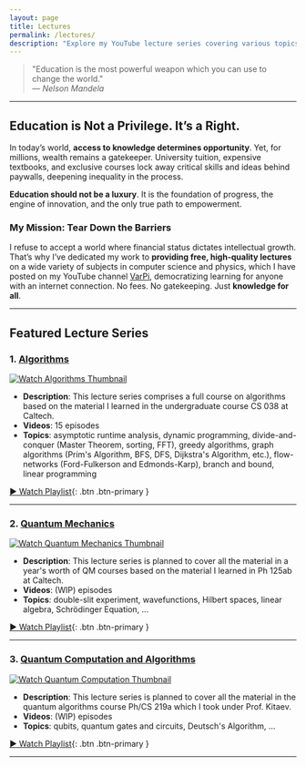 ```yaml
---
layout: page
title: Lectures
permalink: /lectures/
description: "Explore my YouTube lecture series covering various topics."
---
```


> "Education is the most powerful weapon which you can use to change the world."  
> — *Nelson Mandela*  
>

---

## Education is Not a Privilege. It’s a Right.  

In today’s world, **access to knowledge determines opportunity**. 
Yet, for millions, wealth remains a gatekeeper. University tuition, 
expensive textbooks, and exclusive courses lock away critical skills 
and ideas behind paywalls, deepening inequality in the process.  

**Education should not be a luxury**. It is the foundation of progress, 
the engine of innovation, and the only true path to empowerment.  

### My Mission: Tear Down the Barriers  
I refuse to accept a world where financial status dictates intellectual growth. 
That’s why I’ve dedicated my work to **providing free, high-quality lectures** 
on a wide variety of subjects in 
computer science and physics, which I have posted on my YouTube channel 
[VarPi](https://www.youtube.com/@VarPi-d7t), democratizing learning for anyone 
with an internet connection. No fees. No gatekeeping. Just **knowledge for all**. 

---

## Featured Lecture Series

### 1. [Algorithms](https://youtube.com/playlist?list=PL22aiDTI7A64U30SRrElmcRLfGpEmtlZE)
[![Watch Algorithms Thumbnail](https://img.youtube.com/vi/Gw60CodA0Vg/maxresdefault.jpg)](https://youtube.com/playlist?list=PL22aiDTI7A64U30SRrElmcRLfGpEmtlZE)

- **Description**: This lecture series comprises a full course on algorithms
based on the material I learned in the undergraduate course CS 038 at Caltech. 
- **Videos**: 15 episodes  
- **Topics**: asymptotic runtime analysis, dynamic programming, 
divide-and-conquer (Master Theorem, sorting, FFT), greedy algorithms, 
graph algorithms (Prim's Algorithm, BFS, DFS, Dijkstra's Algorithm, etc.), 
flow-networks (Ford-Fulkerson and Edmonds-Karp), branch and bound, linear programming

[▶ Watch Playlist](https://youtube.com/playlist?list=PL22aiDTI7A64U30SRrElmcRLfGpEmtlZE){: .btn .btn-primary }

---

### 2. [Quantum Mechanics](https://youtube.com/playlist?list=PL22aiDTI7A6676lSQgiDLYT1jtjmPLdCB)
[![Watch Quantum Mechanics Thumbnail](https://img.youtube.com/vi/8riS_pHbx4E/maxresdefault.jpg)](https://youtube.com/playlist?list=PL22aiDTI7A6676lSQgiDLYT1jtjmPLdCB)

- **Description**: This lecture series is planned to cover all the material in a
year's worth of QM courses based on the material I learned in Ph 125ab at Caltech.
- **Videos**: (WIP) episodes  
- **Topics**: double-slit experiment, wavefunctions, Hilbert spaces, linear algebra, Schrödinger Equation, ...  

[▶ Watch Playlist](https://youtube.com/playlist?list=PL22aiDTI7A6676lSQgiDLYT1jtjmPLdCB){: .btn .btn-primary }

---

### 3. [Quantum Computation and Algorithms](https://youtube.com/playlist?list=PL22aiDTI7A65Pk54Bl86O9-q5oGxy7Fny)
[![Watch Quantum Computation Thumbnail](https://img.youtube.com/vi/DhcKNsS2yN4/maxresdefault.jpg)](https://youtube.com/playlist?list=PL22aiDTI7A65Pk54Bl86O9-q5oGxy7Fny)

- **Description**: This lecture series is planned to cover all the material in the
quantum algorithms course Ph/CS 219a which I took under Prof. Kitaev.
- **Videos**: (WIP) episodes  
- **Topics**: qubits, quantum gates and circuits, Deutsch's Algorithm, ...

[▶ Watch Playlist](https://youtube.com/playlist?list=PL22aiDTI7A65Pk54Bl86O9-q5oGxy7Fny){: .btn .btn-primary }

---


